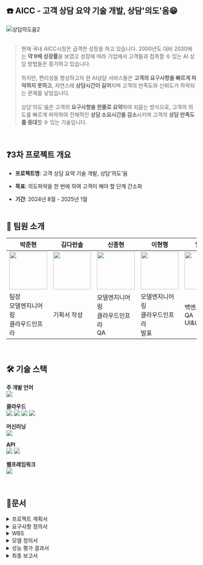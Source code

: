 ## ☎️ AICC - 고객 상담 요약 기술 개발, 상담'의도'움😁
![상담의도움2](https://github.com/user-attachments/assets/3b89e956-3fed-4bbb-b9ee-a3b52464cc7a)<br><br>
>현재 국내 AICC시장은 급격한 성장을 하고 있습니다. 2000년도 대비 2030에는 **약 9배 성장률**을 보였고 성장에 따라 기업에서 고객들과 접촉할 수 있는 AI 상담 방법들은 증가하고 있습니다. <br><br> 하지만, 편리성을 향상하고자 한 AI상담 서비스들은 **고객의 요구사항을 빠르게 파악하지 못하고**, 자연스레 **상담시간이 길어**지며 고객의 만족도와 신뢰도가 하락되는 문제를 낳았습니다. <br><br> 상담'의도'움은 고객의 **요구사항을 한줄로 요약**하여 되묻는 방식으로, 고객의 의도를 빠르게 파악하여 전체적인 **상담 소요시간을 감소**시키며 고객의 **상담 만족도를 증대**할 수 있는 기술입니다.

<br>

## ❓3차 프로젝트 개요
- **프로젝트명**: 고객 상담 요약 기술 개발, 상담'의도'움

- **목표**: 의도파악을 한 번에 하여 고객이 해야 할 단계 간소화

- **기간**: 2024년 8월 - 2025년 1월<br><br>




## 📢 팀원 소개
| 박준현 | 김다란솔 | 신종현 | 이현행 | 임기빈 | 정인엽 |
| --- | --- | --- | --- | --- | --- |
| <img src="https://github.com/user-attachments/assets/e26f7041-36f6-4d09-bd58-e922d8ccbde3" width="100"/> | <img src="https://github.com/user-attachments/assets/e33a2dda-dd14-43ab-89c4-53ce13a9022b" width="100"/> | <img src="https://github.com/user-attachments/assets/5d0c4032-1c7a-488c-8eb4-aae01fd390cf" width="100"/> | <img src="https://github.com/user-attachments/assets/90ceeb09-e382-47bd-9422-4747ea1dcf56" width="100"/> | <img src="https://github.com/user-attachments/assets/4e1f9008-97ae-4f4a-b15f-92f8aa436c97" width="100"/> | <img src="https://github.com/user-attachments/assets/0a0aa83a-ade2-4a74-b3d7-4121765c23ec" width="100"/> |
| 팀장 <br> 모델엔지니어링 <br> 클라우드인프라 | 기획서 작성 | 모델엔지니어링 <br> 클라우드인프라 <br> QA | 모델엔지니어링 <br> 클라우드인프라 <br> 발표 | 백엔드 <br> QA <br> UI&UX | 백엔드 <br> QA | <br>


<br>

## 🛠 기술 스택  

**주 개발 언어**
<br><img src="https://img.shields.io/badge/python-%233776AB.svg?&style=for-the-badge&logo=python&logoColor=white" /><br>

**클라우드**
<br><img src="https://img.shields.io/badge/amazon%20aws-%23232F3E.svg?&style=for-the-badge&logo=amazon%20aws&logoColor=white" /> <img src="https://img.shields.io/badge/amazon%20s3-%2300C853.svg?&style=for-the-badge&logo=amazon%20s3&logoColor=white" /> <img src="https://img.shields.io/badge/amazon%20ec2-%23FF9900.svg?&style=for-the-badge&logo=amazon%20ec2&logoColor=white" />   <img src="https://img.shields.io/badge/amazon%20connect-%23FF4081.svg?&style=for-the-badge&logo=amazon%20connect&logoColor=white" />

**머신러닝**
<br><img src="https://img.shields.io/badge/KoBART-%23188FFF.svg?&style=for-the-badge&logo=bookstack&logoColor=white" />

**API**
<br><img src="https://img.shields.io/badge/Return%20Zero-%23000000.svg?&style=for-the-badge&logo=react&logoColor=white" /> <img src="https://img.shields.io/badge/Google%20TTS-%234285F4.svg?&style=for-the-badge&logo=google&logoColor=white" />

**웹프레임워크**
<br><img src="https://img.shields.io/badge/flask-%23000000.svg?&style=for-the-badge&logo=flask&logoColor=white" />

<br>
   
## 📜문서

<details><summary>프로젝트 계획서
</summary>

[프로젝트계획서(최종).pdf](https://github.com/whynotsw-camp/1-_AICC-/blob/main/%ED%94%84%EB%A1%9C%EC%A0%9D%ED%8A%B8%EA%B3%84%ED%9A%8D%EC%84%9C(%EC%B5%9C%EC%A2%85).pdf)

![1 기획서](https://github.com/user-attachments/assets/65125fe0-f41b-4674-9d16-06496e1f6dc8)
</details>


<details><summary>요구사항 정의서
</summary>

[요구사항정의서(최종).xlsx](https://github.com/whynotsw-camp/1-_AICC-/blob/main/%EC%9A%94%EA%B5%AC%EC%82%AC%ED%95%AD%EC%A0%95%EC%9D%98%EC%84%9C(%EC%B5%9C%EC%A2%85).xlsx)

</details>

<details><summary>WBS
</summary>

[WBS(최종).xlsx](https://github.com/whynotsw-camp/1-_AICC-/blob/main/WBS(%EC%B5%9C%EC%A2%85).xlsx)
</details>

<details><summary>모델 정의서</summary>
<a href="https://github.com/whynotsw-camp/1-_AICC-/blob/main/%EB%AA%A8%EB%8D%B8%EC%A0%95%EC%9D%98%EC%84%9C(%EC%B5%9C%EC%A2%85).pdf">모델정의서(최종).pdf</a>
</details>

<details><summary>성능 평가 결과서</summary>
<a href="https://github.com/whynotsw-camp/1-_AICC-/blob/main/%EC%84%B1%EB%8A%A5%ED%8F%89%EA%B0%80%EA%B2%B0%EA%B3%BC%EC%84%9C(%EC%B5%9C%EC%A2%85).pdf">성능평가결과서.pdf</a>
</details>

<details><summary>최종 보고서</summary>
<a href="https://github.com/whynotsw-camp/1-_AICC-/blob/main/%EC%B5%9C%EC%A2%85%EB%B3%B4%EA%B3%A0%EC%84%9C(%EB%B0%9C%ED%91%9C%EC%9E%90%EB%A3%8C).pptx">최종보고서(발표자료).pptx</a>
</details>
